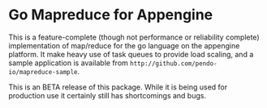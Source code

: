 Go Mapreduce for Appengine
==========================

This is a feature-complete (though not performance or reliability complete)
implementation of map/reduce for the go language on the appengine platform. It
make heavy use of task queues to provide load scaling, and a sample application
is available from `http://github.com/pendo-io/mapreduce-sample`.

This is an BETA release of this package. While it is being used for production use
it certainly still has shortcomings and bugs.
